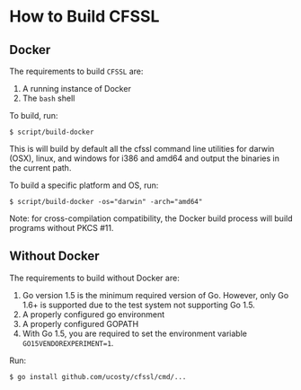 # How to Build CFSSL

## Docker 

The requirements to build `CFSSL` are:

1. A running instance of Docker 
2. The `bash` shell

To build, run:

    $ script/build-docker    

This is will build by default all the cfssl command line utilities
for darwin (OSX), linux, and windows for i386 and amd64 and output the
binaries in the current path.

To build a specific platform and OS, run:

    $ script/build-docker -os="darwin" -arch="amd64"

Note: for cross-compilation compatibility, the Docker build process will
build programs without PKCS #11.

## Without Docker

The requirements to build without Docker are:

1. Go version 1.5 is the minimum required version of Go. However, only Go 1.6+
   is supported due to the test system not supporting Go 1.5.
2. A properly configured go environment
3. A properly configured GOPATH
4. With Go 1.5, you are required to set the environment variable
   `GO15VENDOREXPERIMENT=1`.

Run:

    $ go install github.com/ucosty/cfssl/cmd/...
